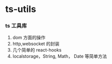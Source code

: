 # ts-utils

### ts 工具库

1. dom 方面的操作
2. http,websocket 的封装
3. 几个简单的 react-hooks
4. localstorage，String, Math， Date 等简单方法
